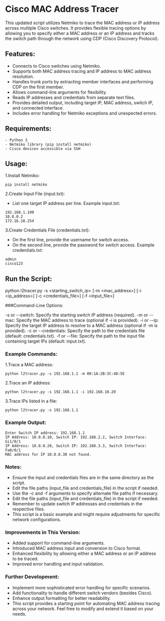 # Cisco MAC Address Tracer
This updated script utilizes Netmiko to trace the MAC address or IP address across multiple Cisco switches. It provides flexible tracing options by allowing you to specify either a MAC address or an IP address and tracks the switch path through the network using CDP (Cisco Discovery Protocol).

## Features:

- Connects to Cisco switches using Netmiko.
- Supports both MAC address tracing and IP address to MAC address resolution.
- Handles trunk ports by extracting member interfaces and performing CDP on the first member.
- Allows command-line arguments for flexibility.
- Reads IP addresses and credentials from separate text files.
- Provides detailed output, including target IP, MAC address, switch IP, and connected interface.
- Includes error handling for Netmiko exceptions and unexpected errors.

## Requirements:
```
- Python 3
- Netmiko library (pip install netmiko)
- Cisco devices accessible via SSH
```
## Usage:

1.Install Netmiko:
```
pip install netmiko
```
2.Create Input File (input.txt):
- List one target IP address per line.
Example input.txt:
```
192.168.1.100
10.0.0.2
172.16.10.254
```
3.Create Credentials File (credentials.txt):
- On the first line, provide the username for switch access.
- On the second line, provide the password for switch access.
Example credentials.txt:
```
admin
cisco123
```
## Run the Script:
python l2tracer.py -s <starting_switch_ip> [-m <mac_address>] [-i <ip_address>] [-c <credentials_file>] [-f <input_file>]

###Command-Line Options:

-s or --switch: Specify the starting switch IP address (required).
-m or --mac: Specify the MAC address to trace (optional if -i is provided).
-i or --ip: Specify the target IP address to resolve to a MAC address (optional if -m is provided).
-c or --credentials: Specify the path to the credentials file (default: credentials.txt).
-f or --file: Specify the path to the input file containing target IPs (default: input.txt).

### Example Commands:
1.Trace a MAC address:
```
python l2tracer.py -s 192.168.1.1 -m 00:1A:2B:3C:4D:5E
```
2.Trace an IP address:
```
python l2tracer.py -s 192.168.1.1 -i 192.168.10.20
```
3.Trace IPs listed in a file:
```
python l2tracer.py -s 192.168.1.1
```

### Example Output:
```
Enter Switch IP address: 192.168.1.1
IP Address: 10.0.0.10, Switch IP: 192.168.2.2, Switch Interface: Gi1/0/1
IP Address: 10.0.0.20, Switch IP: 192.168.3.3, Switch Interface: Fa0/0/1
MAC address for IP 10.0.0.30 not found.
```
### Notes:

- Ensure the input and credentials files are in the same directory as the script.
- Edit the file paths (input_file and credentials_file) in the script if needed.
- Use the -c and -f arguments to specify alternate file paths if necessary.
- Edit the file paths (input_file and credentials_file) in the script if needed.
- Remember to update switch IP addresses and credentials in the respective files.
- This script is a basic example and might require adjustments for specific network configurations.
### Improvements in This Version:

- Added support for command-line arguments.
- Introduced MAC address input and conversion to Cisco format.
- Enhanced flexibility by allowing either a MAC address or an IP address to be traced.
- Improved error handling and input validation.

### Further Development:

- Implement more sophisticated error handling for specific scenarios.
- Add functionality to handle different switch vendors (besides Cisco).
- Enhance output formatting for better readability.
- This script provides a starting point for automating MAC address tracing across your network. Feel free to modify and extend it based on your needs.
